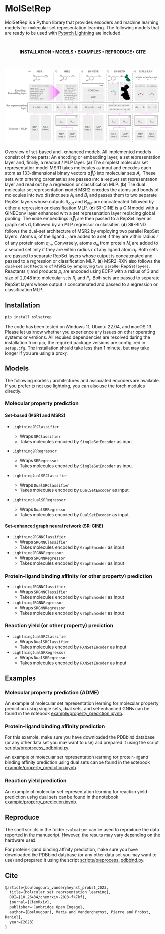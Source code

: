# MolSetRep

MolSetRep is a Python library that provides encoders and machine learning models for molecular set representation learning. The following models that are ready to be used with [Pytorch Lightning](https://lightning.ai/docs/pytorch/stable/) are included.

<br />

<div align="center">

**[INSTALLATION](https://github.com/daenuprobst/molsetrep#installation) •
[MODELS](https://github.com/daenuprobst/molsetrep#models) •
[EXAMPLES](https://github.com/daenuprobst/molsetrep#examples) •
[REPRODUCE](https://github.com/daenuprobst/molsetrep#reproduce) •
[CITE](https://github.com/daenuprobst/molsetrep#cite)**

</div>

<br />

![Overview of implemented architectures](assets/figure_1.png)

Overview of set-based and -enhanced models. All implemented models consist of three parts: An encoding or embedding layer, a set representation layer and, finally, a readout / MLP layer. (**a**) The simplest molecular set representation model MSR1 takes molecules as input and encodes each atom as 133-dimensional binary vectors $\vec{a}_i$} into molecular sets $A_i$. These sets with differing cardinalities are passed into a RepSet set representation layer and read out by a regression or classification MLP. (**b**) The dual molecular set representation model MSR2 encodes the atoms and bonds of molecules into two distinct sets $A_i$ and $B_i$ and passes them to two separate RepSet layers whose outputs $A_{out}$ and $B_{out}$ are concatenated followed by either a regression or classification MLP. (**c**) SR-GINE is a GIN model with a GINEConv layer enhanced with a set representation layer replacing global pooling. The node embeddings $\vec{n}_i$ are then passed to a RepSet layer as graph sets $G_i$ followed by an MLP regressor or classifier. (**d**) SR-BIND follows the dual-set architecture of MSR2 by employing two parallel RepSet layers. Atoms $a_l$ of the ligand $L_i$ are added to a set if they are within radius $r$ of any protein atom $a_m$. Conversely, atoms $a_m$ from protein $M_i$ are added to a second set only if they are within radius $r$ of any ligand atom $a_l$. Both sets are passed to separate RepSet layers whose output is concatenated and passed to a regression or classification MLP. (**e**) MSR2-RXN also follows the dual-set architecture of MSR2 by employing two parallel RepSet layers. Reactants $r_i$ and products $p_i$ are encoded using ECFP with a radius of 3 and size of 2,048 into molecular sets $R_i$ and $P_i$. Both sets are passed to separate RepSet layers whose output is concatenated and passed to a regression or classification MLP.

## Installation
```bash
pip install molsetrep
```

The code has been tested on Windows 11, Ubuntu 22.04, and macOS 13. Please let us know whether you experience any issues on other operating systems or versions. All required dependencies are resolved during the installation from pip, the required package versions are configured in `setup.cfg`. The installation should take less than 1 minute, but may take longer if you are using a proxy.
## Models

The following models / architectures and associated encoders are available. If you prefer to not use lightning, you can also use the torch modules directly.

### Molecular property prediction

#### Set-based (MSR1 and MSR2)

- `LightningSRClassifier`
  - Wraps `SRClassifier`
  - Takes molecules encoded by `SingleSetEncoder` as input
- `LightningSRRegressor`
  - Wraps `SRRegressor`
  - Takes molecules encoded by `SingleSetEncoder` as input

- `LightningDualSRClassifier`
  - Wraps `DualSRClassifier`
  - Takes molecules encoded by `DualSetEncoder` as input
- `LightningDualSRRegressor`
  - Wraps `DualSRRegressor`
  - Takes molecules encoded by `DualSetEncoder` as input

#### Set-enhanced graph neural network (SR-GINE)

- `LightningSRGNNClassifier`
  - Wraps `SRGNNClassifier`
  - Takes molecules encoded by `GraphEncoder` as input
- `LightningSRGNNRegressor`
  - Wraps `SRGNNRegressor`
  - Takes molecules encoded by `GraphEncoder` as input

### Protein-ligand binding affinity (or other property) prediction

- `LightningSRGNNClassifier`
  - Wraps `SRGNNClassifier`
  - Takes molecules encoded by `GraphEncoder` as input
- `LightningSRGNNRegressor`
  - Wraps `SRGNNRegressor`
  - Takes molecules encoded by `GraphEncoder` as input

### Reaction yield (or other property) prediction

- `LightningDualSRClassifier`
  - Wraps `DualSRClassifier`
  - Takes molecules encoded by `RXNSetEncoder` as input
- `LightningDualSRRegressor`
  - Wraps `DualSRRegressor`
  - Takes molecules encoded by `RXNSetEncoder` as input

## Examples

### Molecular property prediction (ADME)

An example of molecular set representation learning for molecular property prediction using single sets, dual sets, and set-enhanced GNNs can be found in the notebook [example/property_prediction.ipynb](example/property_prediction.ipynb).

### Protein-ligand binding affinity prediction

For this example, make sure you have downloaded the PDBbind database (or any other data set you may want to use) and prepared it using the script [scripts/preprocess_pdbbind.py](scripts/preprocess_pdbbind.py).

An example of molecular set representation learning for protein-ligand binding affinity prediction using dual sets can be found in the notebook [example/property_prediction.ipynb](example/preprocess_pdbbind.ipynb).

### Reaction yield prediction

An example of molecular set representation learning for reaction yield prediction using dual sets can be found in the notebook [example/property_prediction.ipynb](example/reaction_yield_prediction.ipynb).

## Reproduce
The shell scripts in the folder `evaluation` can be used to reproduce the data reported in the manuscript. However, the results may vary depending on the hardware used.

For protein-ligand binding affinity prediction, make sure you have downloaded the PDBbind database (or any other data set you may want to use) and prepared it using the script [scripts/preprocess_pdbbind.py](scripts/preprocess_pdbbind.py).

## Cite
```
@article{boulougouri_vandergheynst_probst_2023,
  title={Molecular set representation learning},
  DOI={10.26434/chemrxiv-2023-fk7kf},
  journal={ChemRxiv},
  publisher={Cambridge Open Engage},
  author={Boulougouri, Maria and Vandergheynst, Pierre and Probst, Daniel},
  year={2023}
}
```
